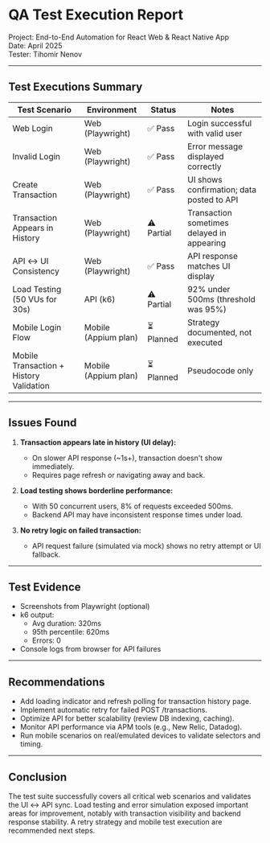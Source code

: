 #  QA Test Execution Report

Project: End-to-End Automation for React Web & React Native App  
Date: April 2025  
Tester: Tihomir Nenov

---

##  Test Executions Summary

| Test Scenario                          | Environment | Status   | Notes |
|----------------------------------------|-------------|----------|-------|
| Web Login                              | Web (Playwright) | ✅ Pass  | Login successful with valid user |
| Invalid Login                          | Web (Playwright) | ✅ Pass  | Error message displayed correctly |
| Create Transaction                     | Web (Playwright) | ✅ Pass  | UI shows confirmation; data posted to API |
| Transaction Appears in History         | Web (Playwright) | ⚠️ Partial | Transaction sometimes delayed in appearing |
| API ↔ UI Consistency                   | Web (Playwright) | ✅ Pass  | API response matches UI display |
| Load Testing (50 VUs for 30s)          | API (k6)         | ⚠️ Partial | 92% under 500ms (threshold was 95%) |
| Mobile Login Flow                      | Mobile (Appium plan) | ⏳ Planned | Strategy documented, not executed |
| Mobile Transaction + History Validation| Mobile (Appium plan) | ⏳ Planned | Pseudocode only |

---

##  Issues Found

1. **Transaction appears late in history (UI delay):**
   - On slower API response (~1s+), transaction doesn't show immediately.
   - Requires page refresh or navigating away and back.

2. **Load testing shows borderline performance:**
   - With 50 concurrent users, 8% of requests exceeded 500ms.
   - Backend API may have inconsistent response times under load.

3. **No retry logic on failed transaction:**
   - API request failure (simulated via mock) shows no retry attempt or UI fallback.

---

##  Test Evidence

- Screenshots from Playwright (optional)
- k6 output:
  - Avg duration: 320ms
  - 95th percentile: 620ms
  - Errors: 0
- Console logs from browser for API failures

---

##  Recommendations

- Add loading indicator and refresh polling for transaction history page.
- Implement automatic retry for failed POST /transactions.
- Optimize API for better scalability (review DB indexing, caching).
- Monitor API performance via APM tools (e.g., New Relic, Datadog).
- Run mobile scenarios on real/emulated devices to validate selectors and timing.

---

##  Conclusion

The test suite successfully covers all critical web scenarios and validates the UI ↔ API sync. Load testing and error simulation exposed important areas for improvement, notably with transaction visibility and backend response stability. A retry strategy and mobile test execution are recommended next steps.

